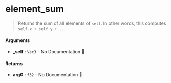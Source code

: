 # element\_sum

>  Returns the sum of all elements of `self`.
>  In other words, this computes `self.x + self.y + ..`.

#### Arguments

- **\_self** : `Vec3` \- No Documentation 🚧

#### Returns

- **arg0** : `f32` \- No Documentation 🚧